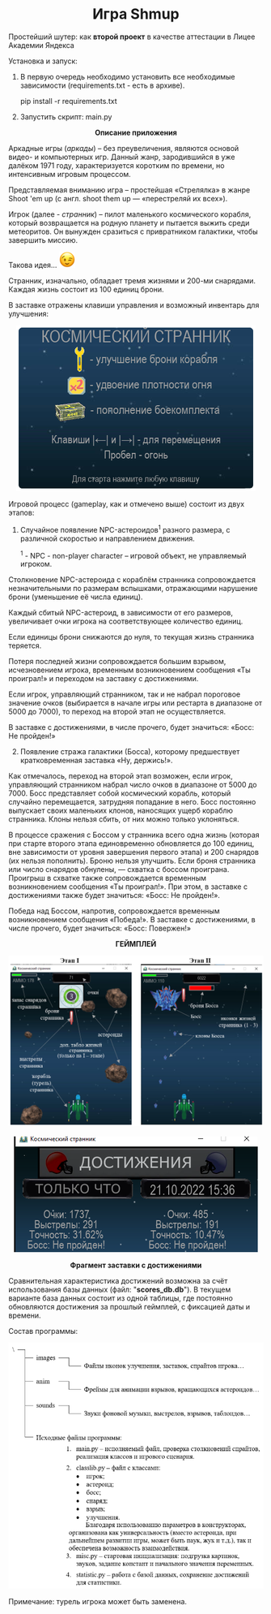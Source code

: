 <div align="center">
<h1>Игра Shmup</h1> 
</div>

Простейший шутер: как **второй проект** в качестве аттестации в Лицее Академии Яндекса

Установка и запуск:

 
 1. В первую очередь необходимо установить все необходимые зависимости (requirements.txt - есть в архиве).

    pip install -r requirements.txt

 2. Запустить скрипт: main.py 

<p align="center"><b>Описание приложения</b></p>

Аркадные игры (*аркады*) – без преувеличения, являются основой видео- и
компьютерных игр. Данный жанр, зародившийся в уже далёком 1971 году,
характеризуется коротким по времени, но интенсивным игровым процессом.

Представляемая вниманию игра – простейшая «Стрелялка» в жанре Shoot 'em up (с
англ. shoot them up — «перестреляй их всех»).

Игрок (далее - *странник*) – пилот маленького космического корабля, который
возвращается на родную планету и пытается выжить среди метеоритов. Он вынужден
сразиться с привратником галактики, чтобы завершить миссию.

Такова идея… 
<img src="./mdimages/wink.png" height="32">

Странник, изначально, обладает тремя жизнями и 200-ми снарядами. Каждая жизнь
состоит из 100 единиц брони.

В заставке отражены клавиши управления и возможный инвентарь для улучшения:

<div align="center">
 <img src="./mdimages/start.png">
</div>

Игровой процесс (gameplay, как и отмечено выше) состоит из двух этапов:

1.  Случайное появление NPC-астероидов<sup>1</sup> разного размера, с различной
    скоростью и направлением движения.

    <sup>1</sup> - NPC - non-player character – игровой объект, не управляемый игроком.

Столкновение NPC-астероида с кораблём странника сопровождается незначительными
по размерам вспышками, отражающими нарушение брони (уменьшение её числа
единиц).

Каждый сбитый NPC-астероид, в зависимости от его размеров, увеличивает очки
игрока на соответствующее количество единиц.

Если единицы брони снижаются до нуля, то текущая жизнь странника теряется.

Потеря последней жизни сопровождается большим взрывом, исчезновением игрока,
временным возникновением сообщения «Ты проиграл!» и переходом на заставку с
достижениями.

Если игрок, управляющий странником, так и не набрал пороговое значение очков
(выбирается в начале игры или рестарта в диапазоне от 5000 до 7000), то переход
на второй этап не осуществляется.

В заставке с достижениями, в числе прочего, будет значиться: «Босс: Не пройден!»

2.  Появление стража галактики (Босса), которому предшествует кратковременная
    заставка «Ну, держись!».

Как отмечалось, переход на второй этап возможен, если игрок, управляющий
странником набрал число очков в диапазоне от 5000 до 7000. Босс представляет
собой космический корабль, который случайно перемещается, затрудняя попадание в
него. Босс постоянно выпускает своих маленьких клонов, наносящих ущерб кораблю
странника. Клоны нельзя сбить, от них можно только уклоняться.

В процессе сражения с Боссом у странника всего одна жизнь (которая при старте
второго этапа единовременно обновляется до 100 единиц, вне зависимости от уровня
завершения первого этапа) и 200 снарядов (их нельзя пополнить). Броню нельзя
улучшить. Если броня странника или число снарядов обнулены, — схватка с боссом
проиграна. Проигрыш в схватке также сопровождается временным возникновением
сообщения «Ты проиграл!». При этом, в заставке с достижениями также будет
значиться: «Босс: Не пройден!».

Победа над Боссом, напротив, сопровождается временным возникновением сообщения
«Победа!». В заставке с достижениями, в числе прочего, будет значиться: «Босс:
Повержен!»

<p align="center"><b>ГЕЙМПЛЕЙ</b></p>
<div align="center">
 <img src="./mdimages/gameplay.png">
</div>
<br/>
<div align="center">
 <img src="./mdimages/achievments.png">
</div>
<p align="center"><b>Фрагмент заставки с достижениями</b></p>

Сравнительная характеристика достижений возможна за счёт использования базы
данных (файл: "**scores_db.db**"). В текущем варианте база данных состоит из одной таблицы, где постоянно
обновляются достижения за прошлый геймплей, с фиксацией даты и времени.

Состав программы:

<div align="center">
 <img src="./mdimages/structure.png">
</div>

Примечание: турель игрока может быть заменена.
